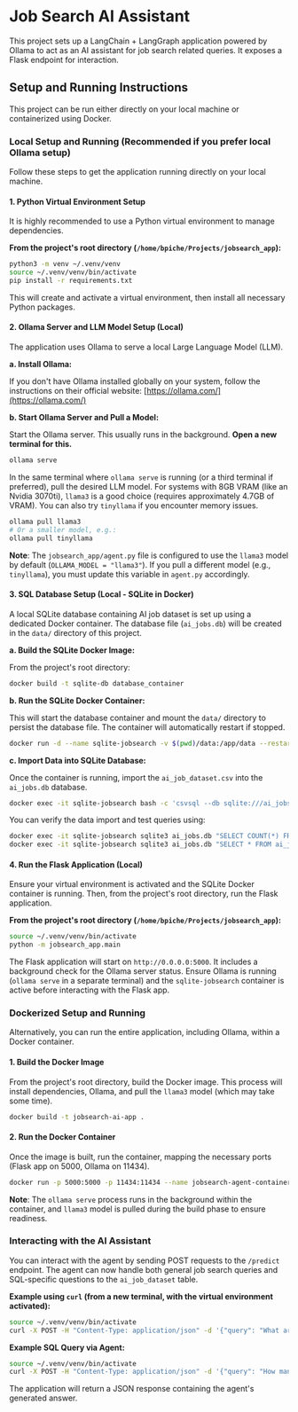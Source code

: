 # Job Search AI Assistant

This project sets up a LangChain + LangGraph application powered by Ollama to act as an AI assistant for job search related queries. It exposes a Flask endpoint for interaction.

## Setup and Running Instructions

This project can be run either directly on your local machine or containerized using Docker.

### Local Setup and Running (Recommended if you prefer local Ollama setup)

Follow these steps to get the application running directly on your local machine.

#### 1. Python Virtual Environment Setup

It is highly recommended to use a Python virtual environment to manage dependencies.

**From the project's root directory (`/home/bpiche/Projects/jobsearch_app`):**

```bash
python3 -m venv ~/.venv/venv
source ~/.venv/venv/bin/activate
pip install -r requirements.txt
```

This will create and activate a virtual environment, then install all necessary Python packages.

#### 2. Ollama Server and LLM Model Setup (Local)

The application uses Ollama to serve a local Large Language Model (LLM).

**a. Install Ollama:**

If you don't have Ollama installed globally on your system, follow the instructions on their official website:
[https://ollama.com/](https://ollama.com/)

**b. Start Ollama Server and Pull a Model:**

Start the Ollama server. This usually runs in the background. **Open a new terminal for this.**

```bash
ollama serve
```

In the same terminal where `ollama serve` is running (or a third terminal if preferred), pull the desired LLM model.
For systems with 8GB VRAM (like an Nvidia 3070ti), `llama3` is a good choice (requires approximately 4.7GB of VRAM). You can also try `tinyllama` if you encounter memory issues.

```bash
ollama pull llama3
# Or a smaller model, e.g.:
ollama pull tinyllama
```
**Note**: The `jobsearch_app/agent.py` file is configured to use the `llama3` model by default (`OLLAMA_MODEL = "llama3"`). If you pull a different model (e.g., `tinyllama`), you must update this variable in `agent.py` accordingly.

#### 3. SQL Database Setup (Local - SQLite in Docker)

A local SQLite database containing AI job dataset is set up using a dedicated Docker container. The database file (`ai_jobs.db`) will be created in the `data/` directory of this project.

**a. Build the SQLite Docker Image:**

From the project's root directory:
```bash
docker build -t sqlite-db database_container
```

**b. Run the SQLite Docker Container:**

This will start the database container and mount the `data/` directory to persist the database file. The container will automatically restart if stopped.
```bash
docker run -d --name sqlite-jobsearch -v $(pwd)/data:/app/data --restart unless-stopped sqlite-db
```

**c. Import Data into SQLite Database:**

Once the container is running, import the `ai_job_dataset.csv` into the `ai_jobs.db` database.
```bash
docker exec -it sqlite-jobsearch bash -c 'csvsql --db sqlite:///ai_jobs.db --insert ai_job_dataset.csv'
```
You can verify the data import and test queries using:
```bash
docker exec -it sqlite-jobsearch sqlite3 ai_jobs.db "SELECT COUNT(*) FROM ai_job_dataset;"
docker exec -it sqlite-jobsearch sqlite3 ai_jobs.db "SELECT * FROM ai_job_dataset LIMIT 3;"
```

#### 4. Run the Flask Application (Local)

Ensure your virtual environment is activated and the SQLite Docker container is running. Then, from the project's root directory, run the Flask application.

**From the project's root directory (`/home/bpiche/Projects/jobsearch_app`):**

```bash
source ~/.venv/venv/bin/activate
python -m jobsearch_app.main
```
The Flask application will start on `http://0.0.0.0:5000`. It includes a background check for the Ollama server status. Ensure Ollama is running (`ollama serve` in a separate terminal) and the `sqlite-jobsearch` container is active before interacting with the Flask app.

### Dockerized Setup and Running

Alternatively, you can run the entire application, including Ollama, within a Docker container.

#### 1. Build the Docker Image

From the project's root directory, build the Docker image. This process will install dependencies, Ollama, and pull the `llama3` model (which may take some time).

```bash
docker build -t jobsearch-ai-app .
```

#### 2. Run the Docker Container

Once the image is built, run the container, mapping the necessary ports (Flask app on 5000, Ollama on 11434).

```bash
docker run -p 5000:5000 -p 11434:11434 --name jobsearch-agent-container jobsearch-ai-app
```
**Note**: The `ollama serve` process runs in the background within the container, and `llama3` model is pulled during the build phase to ensure readiness.

### Interacting with the AI Assistant

You can interact with the agent by sending POST requests to the `/predict` endpoint. The agent can now handle both general job search queries and SQL-specific questions to the `ai_job_dataset` table.

**Example using `curl` (from a new terminal, with the virtual environment activated):**

```bash
source ~/.venv/venv/bin/activate
curl -X POST -H "Content-Type: application/json" -d '{"query": "What are the key skills for a Python developer in 2025 and which companies are hiring for them?"}' http://localhost:5000/predict
```

**Example SQL Query via Agent:**

```bash
source ~/.venv/venv/bin/activate
curl -X POST -H "Content-Type: application/json" -d '{"query": "How many rows are in the ai_job_dataset table?"}' http://localhost:5000/predict
```

The application will return a JSON response containing the agent's generated answer.
